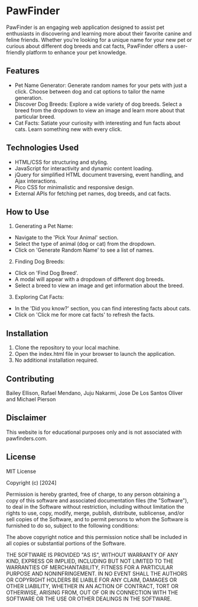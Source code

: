 # PawFinder

PawFinder is an engaging web application designed to assist pet enthusiasts in discovering and learning more about their favorite canine and feline friends. Whether you're looking for a unique name for your new pet or curious about different dog breeds and cat facts, PawFinder offers a user-friendly platform to enhance your pet knowledge.

## Features

- Pet Name Generator: Generate random names for your pets with just a click. Choose between dog and cat options to tailor the name generation.
- Discover Dog Breeds: Explore a wide variety of dog breeds. Select a breed from the dropdown to view an image and learn more about that particular breed.
- Cat Facts: Satiate your curiosity with interesting and fun facts about cats. Learn something new with every click.

## Technologies Used

- HTML/CSS for structuring and styling.
- JavaScript for interactivity and dynamic content loading.
- jQuery for simplified HTML document traversing, event handling, and Ajax interactions.
- Pico CSS for minimalistic and responsive design.
- External APIs for fetching pet names, dog breeds, and cat facts.

## How to Use

1. Generating a Pet Name:

- Navigate to the 'Pick Your Animal' section.
- Select the type of animal (dog or cat) from the dropdown.
- Click on 'Generate Random Name' to see a list of names.
2. Finding Dog Breeds:

- Click on 'Find Dog Breed'.
- A modal will appear with a dropdown of different dog breeds.
- Select a breed to view an image and get information about the breed.
3. Exploring Cat Facts:

- In the 'Did you know?' section, you can find interesting facts about cats.
- Click on 'Click me for more cat facts' to refresh the facts.

## Installation

1. Clone the repository to your local machine.
2. Open the index.html file in your browser to launch the application.
3. No additional installation required.

## Contributing

Bailey Ellison, Rafael Mendano, Juju Nakarmi, Jose De Los Santos Oliver and Michael Pierson

## Disclaimer

This website is for educational purposes only and is not associated with pawfinders.com.

## License
MIT License 

Copyright (c) [2024] 

Permission is hereby granted, free of charge, to any person obtaining a copy
of this software and associated documentation files (the "Software"), to deal
in the Software without restriction, including without limitation the rights
to use, copy, modify, merge, publish, distribute, sublicense, and/or sell
copies of the Software, and to permit persons to whom the Software is
furnished to do so, subject to the following conditions:

The above copyright notice and this permission notice shall be included in all
copies or substantial portions of the Software.

THE SOFTWARE IS PROVIDED "AS IS", WITHOUT WARRANTY OF ANY KIND, EXPRESS OR
IMPLIED, INCLUDING BUT NOT LIMITED TO THE WARRANTIES OF MERCHANTABILITY,
FITNESS FOR A PARTICULAR PURPOSE AND NONINFRINGEMENT. IN NO EVENT SHALL THE
AUTHORS OR COPYRIGHT HOLDERS BE LIABLE FOR ANY CLAIM, DAMAGES OR OTHER
LIABILITY, WHETHER IN AN ACTION OF CONTRACT, TORT OR OTHERWISE, ARISING FROM,
OUT OF OR IN CONNECTION WITH THE SOFTWARE OR THE USE OR OTHER DEALINGS IN THE
SOFTWARE.

